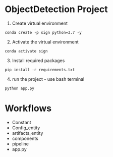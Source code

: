 # ObjectDetection Project

1. Create virtual environment
```
conda create -p sign python=3.7 -y
```
2. Activate the virtual environment
```
conda activate sign
```
3. Install required packages
```
pip install -r requirements.txt
```
4. run the project - use bash terminal
```
python app.py
```

# Workflows
- Constant
- Config_entity
- artifacts_entity
- components
- pipeline
- app.py
